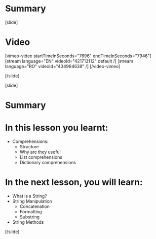# Summary

[slide]
# Video

[vimeo-video startTimeInSeconds="7696" endTimeInSeconds="7946"]
[stream language="EN" videoId="421712112" default /]
[stream language="RO" videoId="434994638"  /]
[/video-vimeo]

[/slide]

[slide]
# Summary


# In this lesson you learnt:

- Comprehensions:
    - Structure
    - Why are they useful
    - List comprehensions
    - Dictionary comprehensions



# In the next lesson, you will learn:

- What is a String?
- String Manipulation
    - Concatenation
    - Formatting
    - Substring
- String Methods


[/slide]